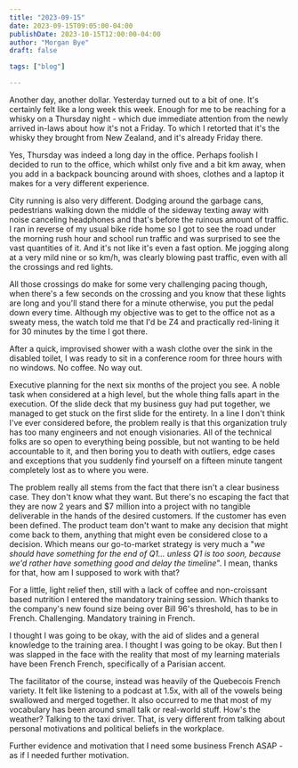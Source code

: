 ```yaml
---
title: "2023-09-15"
date: 2023-09-15T09:05:00-04:00
publishDate: 2023-10-15T12:00:00-04:00
author: "Morgan Bye"
draft: false

tags: ["blog"]

---
```


Another day, another dollar. Yesterday turned out to a bit of one. It's certainly felt like a long week this week. Enough for me to be reaching for a whisky on a Thursday night - which due immediate attention from the newly arrived in-laws about how it's not a Friday. To which I retorted that it's the whisky they brought from New Zealand, and it's already Friday there.

Yes, Thursday was indeed a long day in the office. Perhaps foolish I decided to run to the office, which whilst only five and a bit km away, when you add in a backpack bouncing around with shoes, clothes and a laptop it makes for a very different experience.

City running is also very different. Dodging around the garbage cans, pedestrians walking down the middle of the sideway texting away with noise canceling headphones and that's before the ruinous amount of traffic. I ran in reverse of my usual bike ride home so I got to see the road under the morning rush hour and school run traffic and was surprised to see the vast quantities of it. And it's not like it's even a fast option. Me jogging along at a very mild nine or so km/h, was clearly blowing past traffic, even with all the crossings and red lights.

All those crossings do make for some very challenging pacing though, when there's a few seconds on the crossing and you know that these lights are long and you'll stand there for a minute otherwise, you put the pedal down every time. Although my objective was to get to the office not as a sweaty mess, the watch told me that I'd be Z4 and practically red-lining it for 30 minutes by the time I got there.

After a quick, improvised shower with a wash clothe over the sink in the disabled toilet, I was ready to sit in a conference room for three hours with no windows. No coffee. No way out.

Executive planning for the next six months of the project you see. A noble task when considered at a high level, but the whole thing falls apart in the execution. Of the slide deck that my business guy had put together, we managed to get stuck on the first slide for the entirety. In a line I don't think I've ever considered before, the problem really is that this organization truly has too many engineers and not enough visionaries. All of the technical folks are so open to everything being possible, but not wanting to be held accountable to it, and then boring you to death with outliers, edge cases and exceptions that you suddenly find yourself on a fifteen minute tangent completely lost as to where you were.

The problem really all stems from the fact that there isn't a clear business case. They don't know what they want. But there's no escaping the fact that they are now 2 years and $7 million into a project with no tangible deliverable in the hands of the desired customers. If the customer has even been defined. The product team don't want to make any decision that might come back to them, anything that might even be considered close to a decision. Which means our go-to-market strategy is very much a "*we should have something for the end of Q1... unless Q1 is too soon, because we'd rather have something good and delay the timeline*". I mean, thanks for that, how am I supposed to work with that?

For a little, light relief then, still with a lack of coffee and non-croissant based nutrition I entered the mandatory training session. Which thanks to the company's new found size being over Bill 96's threshold, has to be in French. Challenging. Mandatory training in French.

I thought I was going to be okay, with the aid of slides and a general knowledge to the training area. I thought I was going to be okay. But then I was slapped in the face with the reality that most of my learning materials have been French French, specifically of a Parisian accent.

The facilitator of the course, instead was heavily of the Quebecois French variety. It felt like listening to a podcast at 1.5x, with all of the vowels being swallowed and merged together. It also occurred to me that most of my vocabulary has been around small talk or real-world stuff. How's the weather? Talking to the taxi driver. That, is very different from talking about personal motivations and political beliefs in the workplace.

Further evidence and motivation that I need some business French ASAP - as if I needed further motivation.
